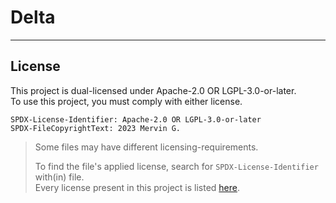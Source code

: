 <!--
    SPDX-License-Identifer: CC0-1.0
    SPDX-FileCopyrightText: 2023 Mervin G.
    
    SPDX-FileType: DOCUMENTATION
    SPDX-FileType: TEXT

    SPDX-FileComment: Overview of project details.
-->

# Delta

___

## License

This project is dual-licensed under Apache-2.0 OR LGPL-3.0-or-later.
<br>
To use this project, you must comply with either license.

```
SPDX-License-Identifier: Apache-2.0 OR LGPL-3.0-or-later
SPDX-FileCopyrightText: 2023 Mervin G.
```

> Some files may have different licensing-requirements.
>
> To find the file's applied license,
> search for `SPDX-License-Identifier` with(in) file.
> <br>
> Every license present in this project is listed [here](LICENSES).